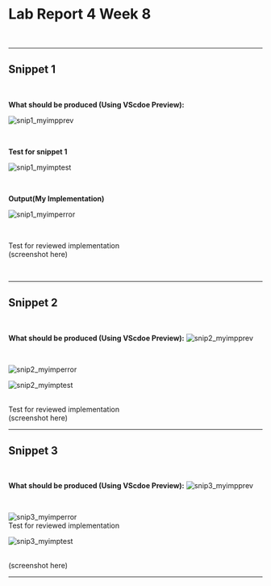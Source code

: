 # Lab Report 4 Week 8

<br>

---
## Snippet 1

<br>

**What should be produced (Using VScdoe Preview):**


![snip1_myimpprev](https://user-images.githubusercontent.com/97699019/155816432-99162584-767e-45b4-811f-9a9a85eabe7b.png)

<br>

**Test for snippet 1**
<br>

![snip1_myimptest](https://user-images.githubusercontent.com/97699019/155819935-57862501-5e19-4808-87f5-94487f7b2773.png)

<br>

**Output(My Implementation)**
<br>

![snip1_myimperror](https://user-images.githubusercontent.com/97699019/155818672-0583553e-6743-44cf-9792-39d59e2dc32d.png)

<br>


Test for reviewed implementation
<br>
(screenshot here)


<br>

---
## Snippet 2

<br>

**What should be produced (Using VScdoe Preview):**
![snip2_myimpprev](https://i.gyazo.com/820500ba1ccca12857c97c637daa4882.png)

<br>

![snip2_myimperror](https://user-images.githubusercontent.com/97699019/155818687-f15a8c25-a46c-41c1-a549-e45848d2505a.png)

![snip2_myimptest](https://i.gyazo.com/8de2625e47de9ac49996dc086b44fcd1.png)


<br>
Test for reviewed implementation
<br>
(screenshot here)

---
## Snippet 3

<br>

**What should be produced (Using VScdoe Preview):**
![snip3_myimpprev](https://i.gyazo.com/ee9f95a4f51de2626b529d34e9d0e159.png)

<br>


![snip3_myimperror](https://user-images.githubusercontent.com/97699019/155818695-c0a15b67-5b08-434d-8eb1-4c29ed908480.png)
<br>
Test for reviewed implementation

![snip3_myimptest](https://i.gyazo.com/44dfc4609d03c18705dac9524fb349cb.png)




<br>
(screenshot here)

---


